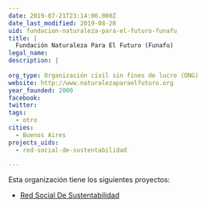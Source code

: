 ```yaml
---
date: 2019-07-21T23:14:06.000Z
date_last_modified: 2019-08-28
uid: fundacion-naturaleza-para-el-futuro-funafu
title: |
  Fundación Naturaleza Para El Futuro (Funafu)
legal_name: 
description: |
  
org_type: Organización civil sin fines de lucro (ONG)
website: http://www.naturalezaparaelfuturo.org
year_founded: 2000
facebook: 
twitter: 
tags:
  - otro
cities: 
  - Buenos Aires
projects_uids:
  - red-social-de-sustentabilidad

---
```


Esta organización tiene los siguientes proyectos:

- [Red Social De Sustentabilidad](/proyectos/red-social-de-sustentabilidad)
